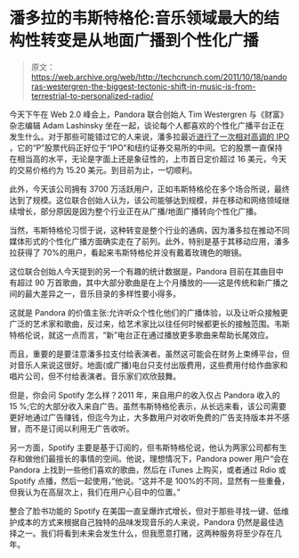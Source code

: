 # 潘多拉的韦斯特格伦:音乐领域最大的结构性转变是从地面广播到个性化广播

> 原文：<https://web.archive.org/web/http://techcrunch.com/2011/10/18/pandoras-westergren-the-biggest-tectonic-shift-in-music-is-from-terrestrial-to-personalized-radio/>

今天下午在 Web 2.0 峰会上，Pandora 联合创始人 Tim Westergren 与《财富》杂志编辑 Adam Lashinsky 坐在一起，谈论每个人都喜欢的个性化广播平台正在发生什么。对于那些可能错过它的人来说，潘多拉最近[进行了一次相对高调的 IPO](https://web.archive.org/web/20230205025352/https://techcrunch.com/2011/06/15/pandora-stock-ipo/) ，它的“P”股票代码正好位于“IPO”和纽约证券交易所的中间。它的股票一直保持在相当高的水平，无论是字面上还是象征性的，上市首日定价超过 16 美元，今天的交易价格约为 15.20 美元。到目前为止，一切顺利。

此外，今天该公司拥有 3700 万活跃用户，正如韦斯特格伦在多个场合所说，最终达到了规模。这位联合创始人认为，该公司能够达到规模，并在移动和网络领域继续增长，部分原因是因为整个行业正在从广播/地面广播转向个性化广播。

当然，韦斯特格伦习惯于说，这种转变是整个行业的通病，因为潘多拉在推动不同媒体形式的个性化广播方面确实走在了前列。此外，特别是基于其移动应用，潘多拉获得了 70%的用户，看起来韦斯特格伦并没有戴着玫瑰色的眼镜。

这位联合创始人今天提到的另一个有趣的统计数据是，Pandora 目前在其曲目中有超过 90 万首歌曲，其中大部分歌曲是在上个月播放的——这是传统和新广播之间的最大差异之一，音乐目录的多样性要小得多。

这就是 Pandora 的价值主张:允许听众个性化他们的广播体验，以及让听众接触更广泛的艺术家和歌曲，反过来，给艺术家比以往任何时候都更长的接触范围。韦斯特格伦说，就这一点而言，“新”电台正在通过播放更多歌曲来帮助长尾效应。

而且，重要的是要注意潘多拉支付给表演者。虽然这可能会在财务上束缚平台，但对音乐人来说这很好。地面(或广播)电台只支付出版费用，这些费用付给作曲家和唱片公司，但不付给表演者。音乐家们欢欣鼓舞。

但是，你会问 Spotify 怎么样？2011 年，来自用户的收入仅占 Pandora 收入的 15 %;它的大部分收入来自广告。虽然韦斯特格伦表示，从长远来看，该公司需要更好地通过广告赚钱，但迄今为止，大多数用户对收听免费的广告支持版本并不感冒，而不是订阅以利用无广告收听。

另一方面，Spotify 主要是基于订阅的，但韦斯特格伦说，他认为两家公司都有生存和做他们最擅长的事情的空间。他说，理想情况下，Pandora power 用户“会在 Pandora 上找到一些他们喜欢的歌曲，然后在 iTunes 上购买，或者通过 Rdio 或 Spotify 点播，然后一起使用，”他说。“这并不是 100%的不同，显然有一些重叠，但我认为在高层次上，我们在用户心目中的位置。”

整合了脸书功能的 Spotify 在美国一直呈爆炸式增长，但对于那些寻找一键、低维护成本的方式来根据自己独特的品味发现音乐的人来说，Pandora 仍然是最佳选择之一。我们将看到未来会发生什么，但我愿意打赌，这两种服务将至少存在几年。